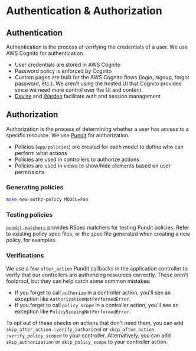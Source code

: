 # Authentication & Authorization

## Authentication

Authentication is the process of verifying the credentials of a user. We use AWS Cognito for authentication.

- User credentials are stored in AWS Cognito
- Password policy is enforced by Cognito
- Custom pages are built for the AWS Cognito flows (login, signup, forgot password, etc.). We aren't using the hosted UI that Cognito provides since we need more control over the UI and content.
- [Devise](https://www.rubydoc.info/github/heartcombo/devise/main) and [Warden](https://www.rubydoc.info/github/hassox/warden) facilitate auth and session management

## Authorization

Authorization is the process of determining whether a user has access to a specific resource. We use [Pundit](https://github.com/varvet/pundit) for authorization.

- Policies (`app/policies`) are created for each model to define who can perform what actions
- Policies are used in controllers to authorize actions
- Policies are used in views to show/hide elements based on user permissions

### Generating policies

```sh
make new-authz-policy MODEL=Foo
```

### Testing policies

[`pundit-matchers`](https://github.com/pundit-community/pundit-matchers) provides RSpec matchers for testing Pundit policies. Refer to existing policy spec files, or the spec file generated when creating a new policy, for examples.

### Verifications

We use a few `after_action` Pundit callbacks in the application controller to verify that our controllers are authorizing resources correctly. These aren't foolproof, but they can help catch some common mistakes:

- If you forget to call `authorize` in a controller action, you'll see an exception like `AuthorizationNotPerformedError`.
- If you forget to call `policy_scope` in a controller action, you'll see an exception like `PolicyScopingNotPerformedError`.

To opt out of these checks on actions that don't need them, you can add `skip_after_action :verify_authorized` or `skip_after_action :verify_policy_scoped` to your controller. Alternatively, you can add `skip_authorization` or `skip_policy_scope` to your controller action.
